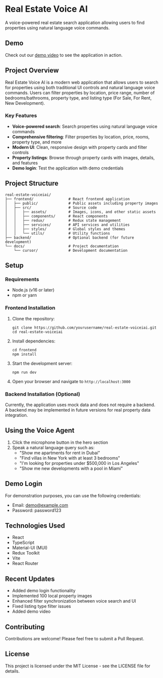 # Real Estate Voice AI

A voice-powered real estate search application allowing users to find properties using natural language voice commands.

## Demo
Check out our [demo video](https://github.com/ZeroGradAI/real-estate-voice-ai/blob/main/frontend/src/assets/demo/real_estate_voice_search_demo.mp4) to see the application in action.

## Project Overview

Real Estate Voice AI is a modern web application that allows users to search for properties using both traditional UI controls and natural language voice commands. Users can filter properties by location, price range, number of bedrooms/bathrooms, property type, and listing type (For Sale, For Rent, New Development).

### Key Features

- **Voice-powered search**: Search properties using natural language voice commands
- **Comprehensive filtering**: Filter properties by location, price, rooms, property type, and more
- **Modern UI**: Clean, responsive design with property cards and filter controls
- **Property listings**: Browse through property cards with images, details, and features
- **Demo login**: Test the application with demo credentials

## Project Structure

```
real-estate-voiceiai/
├── frontend/                # React frontend application
│   ├── public/              # Public assets including property images
│   ├── src/                 # Source code
│   │   ├── assets/          # Images, icons, and other static assets
│   │   ├── components/      # React components
│   │   ├── redux/           # Redux state management
│   │   ├── services/        # API services and utilities
│   │   ├── styles/          # Global styles and themes
│   │   └── utils/           # Utility functions
├── backend/                 # Optional backend (for future development)
└── docs/                    # Project documentation
    └── cursor/              # Development documentation
```

## Setup

### Requirements

- Node.js (v16 or later)
- npm or yarn

### Frontend Installation

1. Clone the repository:
   ```
   git clone https://github.com/yourusername/real-estate-voiceiai.git
   cd real-estate-voiceiai
   ```

2. Install dependencies:
   ```
   cd frontend
   npm install
   ```

3. Start the development server:
   ```
   npm run dev
   ```

4. Open your browser and navigate to `http://localhost:3000`

### Backend Installation (Optional)

Currently, the application uses mock data and does not require a backend. A backend may be implemented in future versions for real property data integration.

## Using the Voice Agent

1. Click the microphone button in the hero section
2. Speak a natural language query such as:
   - "Show me apartments for rent in Dubai"
   - "Find villas in New York with at least 3 bedrooms"
   - "I'm looking for properties under $500,000 in Los Angeles"
   - "Show me new developments with a pool in Miami"

## Demo Login

For demonstration purposes, you can use the following credentials:
- Email: demo@example.com
- Password: password123

## Technologies Used

- React
- TypeScript
- Material-UI (MUI)
- Redux Toolkit
- Vite
- React Router

## Recent Updates

- Added demo login functionality
- Implemented 100 local property images
- Enhanced filter synchronization between voice search and UI
- Fixed listing type filter issues
- Added demo video

## Contributing

Contributions are welcome! Please feel free to submit a Pull Request.

## License

This project is licensed under the MIT License - see the LICENSE file for details. 